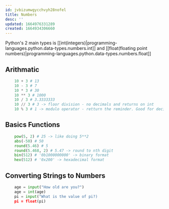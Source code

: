 ```yaml
---
id: jvbizumwgycchvyh28nofel
title: Numbers
desc: ''
updated: 1664976331289
created: 1664934306660
---
```


Python's 2 main types is [[int(integers)|programming-languages.python.data-types.numbers.int]] and [[float(floating point numbers)|programming-languages.python.data-types.numbers.float]]

## Arithmatic

```python
    10 + 3 # 13
    10 - 3 # 7
    10 * 3 # 30
    10 ** 3 # 1000
    10 / 3 # 3.3333333
    10 // 3 # 3 -> floor division - no decimals and returns on int
    10 % 3 # 1 -> modulo operator - retturn the reminder. Good for deciding if number is even or odd.
```

## Basics Functions

```python
    pow(5, 2) # 25 -> like doing 5**2
    abs(-50) # 50
    round(5.46) # 5
    round(5.468, 2) # 5.47 -> round to nth digit
    bin(512) # '0b1000000000' -> binary format
    hex(512) # '0x200' -> hexadecimal format
```

## Converting Strings to Numbers

```python
    age = input("How old are you?")
    age = int(age)
    pi = input("What is the value of pi?)
    pi = float(pi)
```
